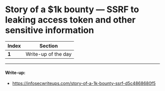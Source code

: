 # Story of a $1k bounty — SSRF to leaking access token and other sensitive information

Index | Section
--- | ---
**1** | Write-up of the day

___


#### Write-up: 

* https://infosecwriteups.com/story-of-a-1k-bounty-ssrf-d5c4868680f5

